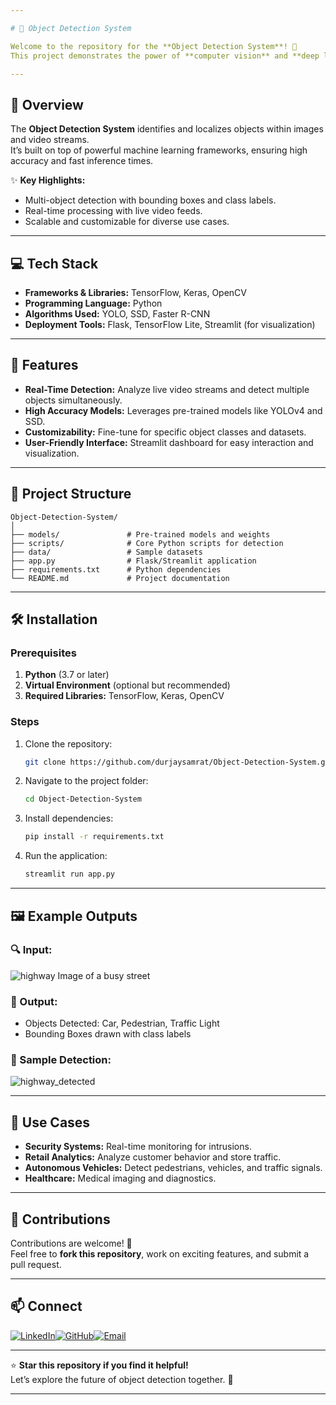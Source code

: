 ```yaml
---

# 🎯 Object Detection System  

Welcome to the repository for the **Object Detection System**! 🚀  
This project demonstrates the power of **computer vision** and **deep learning** to detect and classify objects in real time. By leveraging state-of-the-art object detection algorithms, it provides accurate and efficient solutions for various applications, from security systems to autonomous vehicles. 🛡️🚗  

---
```


## 🧠 Overview  

The **Object Detection System** identifies and localizes objects within images and video streams.  
It’s built on top of powerful machine learning frameworks, ensuring high accuracy and fast inference times.  

✨ **Key Highlights:**  
- Multi-object detection with bounding boxes and class labels.  
- Real-time processing with live video feeds.  
- Scalable and customizable for diverse use cases.  

---

## 💻 Tech Stack  

- **Frameworks & Libraries:** TensorFlow, Keras, OpenCV  
- **Programming Language:** Python  
- **Algorithms Used:** YOLO, SSD, Faster R-CNN  
- **Deployment Tools:** Flask, TensorFlow Lite, Streamlit (for visualization)  

---

## 🚀 Features  

- **Real-Time Detection:** Analyze live video streams and detect multiple objects simultaneously.  
- **High Accuracy Models:** Leverages pre-trained models like YOLOv4 and SSD.  
- **Customizability:** Fine-tune for specific object classes and datasets.  
- **User-Friendly Interface:** Streamlit dashboard for easy interaction and visualization.  

---

## 📂 Project Structure  

```
Object-Detection-System/
│
├── models/               # Pre-trained models and weights
├── scripts/              # Core Python scripts for detection
├── data/                 # Sample datasets
├── app.py                # Flask/Streamlit application
├── requirements.txt      # Python dependencies
└── README.md             # Project documentation
```

---

## 🛠️ Installation  

### Prerequisites  

1. **Python** (3.7 or later)  
2. **Virtual Environment** (optional but recommended)  
3. **Required Libraries:** TensorFlow, Keras, OpenCV  

### Steps  

1. Clone the repository:  
   ```bash  
   git clone https://github.com/durjaysamrat/Object-Detection-System.git  
   ```  

2. Navigate to the project folder:  
   ```bash  
   cd Object-Detection-System  
   ```  

3. Install dependencies:  
   ```bash  
   pip install -r requirements.txt  
   ```  

4. Run the application:  
   ```bash  
   streamlit run app.py  
   ```  

---

## 🖼️ Example Outputs  

### 🔍 Input:  
![highway](https://github.com/user-attachments/assets/f1c202ec-a037-4bf7-ad2a-6801607a3f50)
Image of a busy street 

### 🧠 Output:  
- Objects Detected: Car, Pedestrian, Traffic Light  
- Bounding Boxes drawn with class labels  

### 📸 Sample Detection:  
![highway_detected](https://github.com/user-attachments/assets/b6b2b2f5-ea3a-4b25-8e33-c6f5817d096b)

---

## 🌟 Use Cases  

- **Security Systems:** Real-time monitoring for intrusions.  
- **Retail Analytics:** Analyze customer behavior and store traffic.  
- **Autonomous Vehicles:** Detect pedestrians, vehicles, and traffic signals.  
- **Healthcare:** Medical imaging and diagnostics.  

---

## 🤝 Contributions  

Contributions are welcome! 🎉  
Feel free to **fork this repository**, work on exciting features, and submit a pull request.  

---

## 📫 Connect  

[![LinkedIn](https://img.shields.io/badge/LinkedIn-%230077B5?style=for-the-badge&logo=linkedin&logoColor=white)](https://linkedin.com/in/durjay-samrat)[![GitHub](https://img.shields.io/badge/GitHub-%23121011?style=for-the-badge&logo=github&logoColor=white)](https://github.com/durjaysamrat)[![Email](https://img.shields.io/badge/Email-D14836?style=for-the-badge&logo=gmail&logoColor=white)](mailto:durjaysamratn36@gmail.com)  

---

⭐ **Star this repository if you find it helpful!**  
Let’s explore the future of object detection together. 🎯  

---
